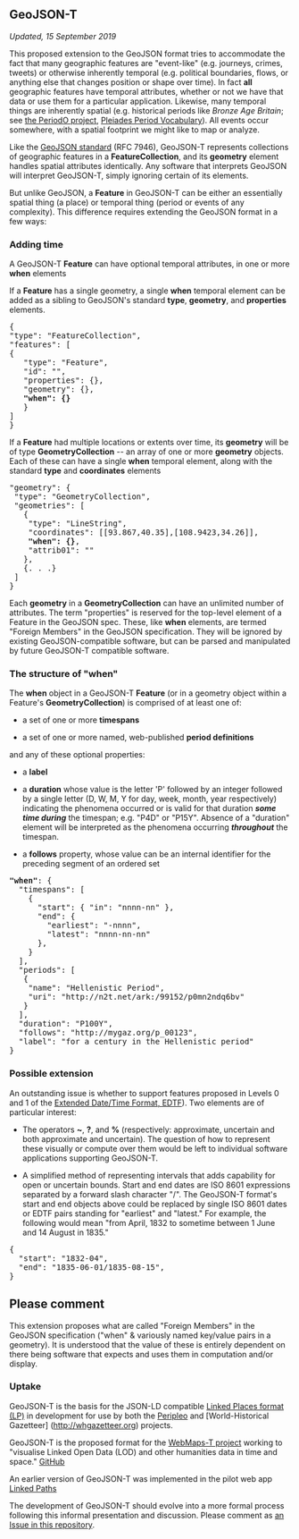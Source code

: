 ## GeoJSON-T

_Updated, 15 September 2019_

This proposed extension to the GeoJSON format tries to accommodate the fact that many geographic features are "event-like" (e.g. journeys, crimes, tweets) or otherwise inherently temporal (e.g. political boundaries, flows, or anything else that changes position or shape over time). In fact **__all__** geographic features have temporal attributes, whether or not we have that data or use them for a particular application. Likewise, many temporal things are inherently spatial (e.g. historical periods like _Bronze Age Britain_; see [the PeriodO project](http//perio.do), [Pleiades Period Vocabulary](http://pleiades.stoa.org/vocabularies/time-periods)). All events occur somewhere, with a spatial footprint we might like to map or analyze.

Like the [GeoJSON standard](https://tools.ietf.org/html/rfc7946) (RFC 7946), GeoJSON-T represents collections of geographic features in a **FeatureCollection**, and its **geometry** element handles spatial attributes identically. Any software that interprets GeoJSON will interpret GeoJSON-T, simply ignoring certain of its elements.

But unlike GeoJSON, a **Feature** in GeoJSON-T can be either an essentially spatial thing (a place) or temporal thing (period or events of any complexity). This difference requires extending the GeoJSON format in a few ways:


### Adding time

A GeoJSON-T **Feature** can have optional temporal attributes, in one or more **when** elements

If a **Feature** has a single geometry, a single **when** temporal element can be added as a sibling to GeoJSON's standard **type**, **geometry**, and **properties** elements.

<pre>{
"type": "FeatureCollection",
"features": [
{
   "type": "Feature",
   "id": "",
   "properties": {},
   "geometry": {},
   <strong>"when": {}</strong>
   }
]
}</pre>

If a **Feature** had multiple locations or extents over time, its **geometry** will be of type **GeometryCollection** -- an array of one or more **geometry** objects. Each of these can have a single **when** temporal element, along with the standard **type** and **coordinates** elements

<pre>"geometry": {
 "type": "GeometryCollection",
 "geometries": [
   {
    "type": "LineString",
    "coordinates": [[93.867,40.35],[108.9423,34.26]],
    <strong>"when": {}</strong>,
    "attrib01": ""
   },
   {. . .}
 ]
}</pre>

Each **geometry** in a **GeometryCollection** can have an unlimited number of attributes. The term "properties" is reserved for the top-level element of a Feature in the GeoJSON spec. These, like **when** elements, are termed "Foreign Members" in the GeoJSON specification. They will be ignored by existing GeoJSON-compatible software, but can be parsed and manipulated by future GeoJSON-T compatible software.

### The structure of "when"

The **when** object in a GeoJSON-T **Feature** (or in a geometry object within a Feature's **GeometryCollection**) is comprised of at least one of:

- a set of one or more **timespans**

- a set of one or more named, web-published **period definitions**

and any of these optional properties:

- a **label**

- a **duration** whose value is the letter 'P' followed by an integer followed by a single letter (D, W, M, Y for day, week, month, year respectively) indicating the phenomena occurred or is valid for that duration _**some time during**_ the timespan; e.g. "P4D" or "P15Y". Absence of a "duration" element will be interpreted as the phenomena occurring _**throughout**_ the timespan.

- a **follows** property, whose value can be an internal identifier for the preceding segment of an ordered set

<pre><strong>"when"</strong>: {
  "timespans": [
    {  
      "start": { "in": "nnnn-nn" },
      "end": {
        "earliest": "-nnnn",
        "latest": "nnnn-nn-nn"
      },
    }
  ],
  "periods": [
   {
    "name": "Hellenistic Period",
    "uri": "http://n2t.net/ark:/99152/p0mn2ndq6bv"
   }
  ],
  "duration": "P100Y",
  "follows": "http://mygaz.org/p_00123",
  "label": "for a century in the Hellenistic period"
}</pre>

### Possible extension
An outstanding issue is whether to support features proposed in Levels 0 and 1 of the [Extended Date/Time Format, EDTF](https://www.loc.gov/standards/datetime/edtf.html)). Two elements are of particular interest:

- The operators **~**, **?**, and **%** (respectively: approximate, uncertain and both approximate and uncertain). The question of how to represent these visually or compute over them would be left to individual software applications supporting GeoJSON-T.

- A simplified method of representing intervals that adds capability for open or uncertain bounds. Start and end dates are ISO 8601 expressions separated by a forward slash character "/". The GeoJSON-T format's start and end objects above could be replaced by single ISO 8601 dates or EDTF pairs standing for "earliest" and "latest." For example, the following would mean "from April, 1832 to sometime between 1 June and 14 August in 1835."

<pre>
{  
  "start": "1832-04",
  "end": "1835-06-01/1835-08-15",
}
</pre>

## Please comment
This extension proposes what are called "Foreign Members" in the GeoJSON specification ("when" & variously named key/value pairs in a geometry). It is understood that the value of these is entirely dependent on there being software that expects and uses them in computation and/or display.

### Uptake

GeoJSON-T is the basis for the JSON-LD compatible [Linked Places format (LP)](https://github.com/LinkedPasts/linked-places) in development for use by both the [Peripleo](http://peripleo.pelagios.org) and [World-Historical Gazetteer] (http://whgazetteer.org) projects.

GeoJSON-T is the proposed format for the [WebMaps-T project](https://medium.com/pelagios/introducing-the-webmaps-t-working-group-7cff98021e42) working to "visualise Linked Open Data (LOD) and other humanities data in time and space." [GitHub](https://github.com/pelagios/Leaflet.timeline.webmapst)

An earlier version of GeoJSON-T was implemented in the pilot web app [Linked Paths](http://linkedpaths.kgeographer.org)

The development of GeoJSON-T should evolve into a more formal process following this informal presentation and discussion. Please comment as [an Issue in this repository](https://github.com/kgeographer/geojson-t/issues).
